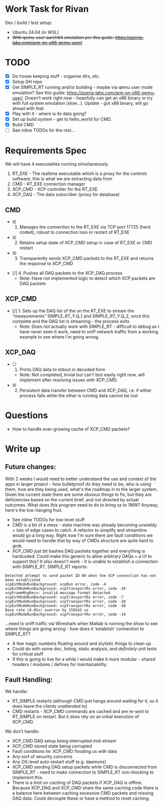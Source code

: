 # Work Task for Rivan
Dev / build / test setup: 
* Ubuntu 24.04 (in WSL)
* ~~With qemu-user aarch64 emulation per this guide: https://azeria-labs.com/arm-on-x86-qemu-user/~~

# TODO
- [x] Do house keeping stuff - organise dirs, etc. 
- [x] Setup GH repo
- [x] Get SIMPLE_RT running and/or building - maybe via qemu user mode emulation? See this guide: https://azeria-labs.com/arm-on-x86-qemu-user/. Doesn't work right now - hopefully can get an x86 binary or try with full system emulation (slow...). Update - got x86 binary, will go ahead with that. 
- [x] Play with it - where is its data going? 
- [x] Set up build system - get to hello_world for CMD.
- [x] Build CMD
- [ ] See inline TODOs for the rest...

# Requirements Spec
We will have 4 executables running simultaneously
1. RT_EXE  - The realtime executable which is a proxy for the controls software, this is what we are extracting data from 
2. CMD - RT_EXE connection manager 
3. XCP_CMD - XCP controller for the RT_EXE 
4. XCP_DAQ - The data subscriber (proxy for database) 

## CMD 
- [x] 1. Manages the connection to the RT_EXE via TCP port 17725 (hard coded), robust to 
connection loss or restart of RT_EXE 
- [x] 2. Retains setup state of XCP_CMD setup in case of RT_EXE or CMD restart 
- [x] 3. Transparently sends XCP_CMD packets to the RT_EXE and returns the response to XCP_CMD 
- [/] 4. Pushes all DAQ packets to the XCP_DAQ process 
    * Note: Have not implemented logic to detect which XCP packets are DAQ packets
 
## XCP_CMD 
- [/] 1. Sets up the DAQ list of the on the RT_EXE to stream the “measurements” 
SIMPLE_RT_Y.Q_1 and SIMPLE_RT_Y.Q_2, once this complete and the DAQ list is 
streaming - the process exits 
    * Note: Does not actually work with SIMPLE_RT - difficult to debug as I have never seen it work, need to sniff network traffic from a working example to see where I'm going wrong. 

## XCP_DAQ 
- [ ] 1. Prints DAQ data to stdout in decoded form 
    * Note: Not completed, trivial but can't test easily right now, will implement after resolving issues with XCP_CMD.
- [x] 2. Persistent data transfer between CMD and XCP_DAQ, i.e. if either process fails while the other is running data cannot be lost

# Questions
* How to handle ever-growing cache of XCP_CMD packets?

# Write up
## Future changes:
With 2 weeks I would need to better understand the use and context of the apps in larger project - how bulletproof do they need to be, who is using them, how are they being used, what's the roadmap in to the larger system. Given the current state there are some obvious things to fix, but they are deficiencies based on the current brief, and not directed by actual outcomes. What does this program need to do to bring us to 1MW? Anyway, here's the low-hanging fruit.
* See inline TODOs for low-level stuff
* CMD is a bit of a mess - state machine was already becoming unwieldy + lots of edge cases to catch. A refactor to simplify and streamline would go a long way. Right now I'm sure there are fault conditions we would need to handle that by way of CMDs structure are quite hard to grok. 
* XCP_CMD just bit bashes DAQ packets together and everything is hardcoded. Could make this generic to allow arbitrary DAQs + a UI to support this? It *also* doesn't work - it is unable to establish a connection with SIMPLE_RT, SIMPLE_RT reports:
```
Detected attempt to send packet ID 0H when the XCP connection has not been established
xcpExtModeRunBackground: xcpRun error, code -4
xcpExtModeRunBackground: xcpTransportRx error, code -10
xcpFrameMsgRecv: invalid message format detected
xcpExtModeRunBackground: xcpTransportRx error, code -7
xcpExtModeRunBackground: xcpTransportRx error, code -10
xcpExtModeRunBackground: xcpTransportRx error, code -10
Base rate (0.05s) overrun by 159243 us
xcpExtModeRunBackground: xcpTransportRx error, code -14
```
...need to sniff traffic via Wireshark when Matlab is running the show to see where things are going wrong - how does it 'establish' connection to SIMPLE_RT?  
* A few magic numbers floating around and stylistic things to clean up
* Could do with some doc, linting, static analysis, and *definitely* unit tests for critical stuff
* If this is going to live for a while I would make it more modular - shared headers / modules / defines for maintainability.
## Fault Handling:
We handle:
* RT_SIMPLE restarts (although CMD just hangs around waiting for it, so it does leave the clients unattended to)
* CMD restarts - XCP_CMD commands are cached and are re-sent to RT_SIMPLE on restart. But it does rely on an initial execution of XCP_CMD.

We don't handle:
* XCP_CMD DAQ setup being interrupted mid-stream
* XCP_CMD stored state being corrupted
* Fault conditions lie: XCP_CMD flooding us with data
* Any sort of security concerns
* Any OS-level auto-restart stuff (e.g. daemons)
* XCP_CMD sending DAQ setup packets while CMD is disconnected from SIMPLE_RT - need to make connection to SIMPLE_RT non-blocking to implement this. 
* There is a limit on caching of DAQ packets if XCP_DAQ is offline. Because XCP_DAQ and XCP_CMD share the same caching code there is a balance here between caching excessive CMD packets and missing DAQ data. Could decouple these or have a method to reset caching. 